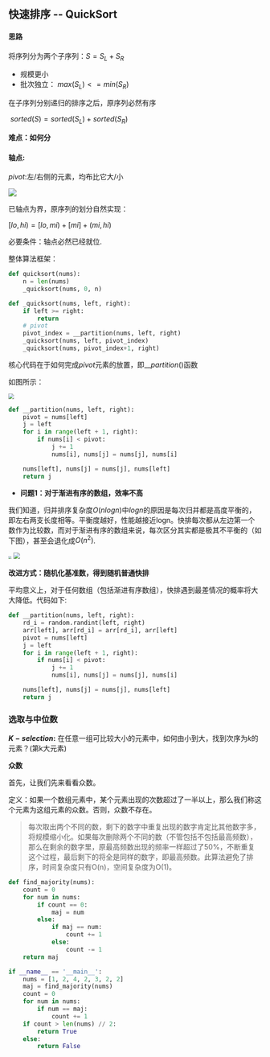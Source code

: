 ## 快速排序 -- QuickSort

#### 思路

将序列分为两个子序列：$S = S_L + S_R$

- 规模更小
- 批次独立： $max(S_L) <= min(S_R)$

在子序列分别递归的排序之后，原序列必然有序

​                $sorted(S)  = sorted(S_L) + sorted(S_R)$

**难点：如何分**

#### 轴点:

$pivot:$左/右侧的元素，均布比它大/小

![](https://img-blog.csdn.net/20180904010743632?watermark/2/text/aHR0cHM6Ly9ibG9nLmNzZG4ubmV0L3FxXzIwMDExNjA3/font/5a6L5L2T/fontsize/400/fill/I0JBQkFCMA==/dissolve/70)

已轴点为界，原序列的划分自然实现：

$[lo, hi) = [lo, mi)  + [mi] + (mi, hi)$

必要条件：轴点必然已经就位.

整体算法框架：

```python
def quicksort(nums):
    n = len(nums)
    _quicksort(nums, 0, n)

def _quicksort(nums, left, right):
    if left >= right:
        return 
    # pivot
    pivot_index = __partition(nums, left, right)
    _quicksort(nums, left, pivot_index)
    _quicksort(nums, pivot_index+1, right)
```

核心代码在于如何完成$pivot$元素的放置，即$\_\_partition()$函数

如图所示：

<img src="https://img-blog.csdn.net/20180904022507207?watermark/2/text/aHR0cHM6Ly9ibG9nLmNzZG4ubmV0L3FxXzIwMDExNjA3/font/5a6L5L2T/fontsize/400/fill/I0JBQkFCMA==/dissolve/70" style="zoom:67%;" />

```python
def __partition(nums, left, right):
    pivot = nums[left]
    j = left
    for i in range(left + 1, right):
        if nums[i] < pivot:
            j += 1
            nums[i], nums[j] = nums[j], nums[i]

    nums[left], nums[j] = nums[j], nums[left]
    return j
```

- **问题1：对于渐进有序的数组，效率不高**

我们知道，归并排序复杂度$O(nlogn)$中$logn$的原因是每次归并都是高度平衡的，即左右两支长度相等。平衡度越好，性能越接近logn。快排每次都从左边第一个数作为比较数，而对于渐进有序的数组来说，每次区分其实都是极其不平衡的（如下图），甚至会退化成$O(n^2)$.

<img src="https://img-blog.csdn.net/20180904023245480?watermark/2/text/aHR0cHM6Ly9ibG9nLmNzZG4ubmV0L3FxXzIwMDExNjA3/font/5a6L5L2T/fontsize/400/fill/I0JBQkFCMA==/dissolve/70" style="zoom:40%;" />

<img src="https://img-blog.csdn.net/20180904023400801?watermark/2/text/aHR0cHM6Ly9ibG9nLmNzZG4ubmV0L3FxXzIwMDExNjA3/font/5a6L5L2T/fontsize/400/fill/I0JBQkFCMA==/dissolve/70" style="zoom:80%;" />

**改进方式：随机化基准数，得到随机普通快排**

平均意义上，对于任何数组（包括渐进有序数组），快排遇到最差情况的概率将大大降低。代码如下:

```python
def __partition(nums, left, right):
    rd_i = random.randint(left, right)
    arr[left], arr[rd_i] = arr[rd_i], arr[left]
    pivot = nums[left]
    j = left
    for i in range(left + 1, right):
        if nums[i] < pivot:
            j += 1
            nums[i], nums[j] = nums[j], nums[i]

    nums[left], nums[j] = nums[j], nums[left]
    return j
```

### 选取与中位数

**$K-selection:$** 在任意一组可比较大小的元素中，如何由小到大，找到次序为$k$的元素？(第k大元素)

**众数**

首先，让我们先来看看众数。

定义：如果一个数组元素中，某个元素出现的次数超过了一半以上，那么我们称这个元素为这组元素的众数。否则，众数不存在。

> 每次取出两个不同的数，剩下的数字中重复出现的数字肯定比其他数字多，将规模缩小化。如果每次删除两个不同的数（不管包括不包括最高频数），那么在剩余的数字里，原最高频数出现的频率一样超过了50%，不断重复这个过程，最后剩下的将全是同样的数字，即最高频数。此算法避免了排序，时间复杂度只有O(n)，空间复杂度为O(1)。

```python
def find_majority(nums):
    count = 0
    for num in nums:
        if count == 0:
            maj = num
        else:
            if maj == num:
                count += 1
            else:
                count -= 1
    return maj

if __name__ == '__main__':
    nums = [1, 2, 4, 2, 3, 2, 2]
    maj = find_majority(nums)
    count = 0
    for num in nums:
        if num == maj:
            count += 1
    if count > len(nums) // 2:
        return True
    else:
        return False        
```
